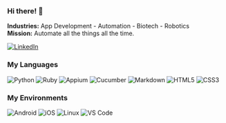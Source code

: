 ### Hi there! 👋

**Industries:** App Development - Automation - Biotech - Robotics  
**Mission:** Automate all the things all the time.

[![LinkedIn](https://img.shields.io/badge/-LINKEDIN-0077B5?style=for-the-badge&logo=linkedin&logoColor=white)](https://www.linkedin.com/in/deidrecasey/)

### My Languages
![Python](https://img.shields.io/badge/-Python-0077B5?style=for-the-badge&logo=python&logoColor=white)
![Ruby](https://img.shields.io/badge/-Ruby-a10000?style=for-the-badge&logo=ruby&logoColor=white)
![Appium](https://img.shields.io/badge/-Appium-6618b8?style=for-the-badge&logo=appium&logoColor=white)
![Cucumber](https://img.shields.io/badge/-Cucumber-4bd68?style=for-the-badge&logo=cucumber&logoColor=white)
![Markdown](https://img.shields.io/badge/-Markdown-2f9fe5?style=for-the-badge&logo=markdown)
![HTML5](https://img.shields.io/badge/-HTML5-ff5a00?style=for-the-badge&logo=html5&logoColor=white)
![CSS3](https://img.shields.io/badge/-CSS3-005c8b?style=for-the-badge&logo=css3&logoColor=white)

### My Environments
![Android](http://img.shields.io/badge/-Android-4bd68?style=for-the-badge&logo=android-studio&logoColor=ffffff)
![iOS](https://img.shields.io/badge/-iOS-272729?style=for-the-badge&logo=ios)
![Linux](https://img.shields.io/badge/-Linux-ff7918?style=for-the-badge&logo=linux)
![VS Code](https://img.shields.io/badge/-VSCode-0066b8?style=for-the-badge&logo=visual-studio-code)
